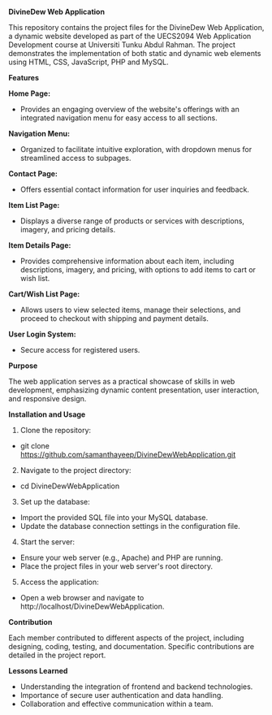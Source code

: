 **DivineDew Web Application**

This repository contains the project files for the DivineDew Web Application, a dynamic website developed as part of the UECS2094 Web Application Development course at Universiti Tunku Abdul Rahman. The project demonstrates the implementation of both static and dynamic web elements using HTML, CSS, JavaScript, PHP and MySQL.

**Features**

**Home Page:**
- Provides an engaging overview of the website's offerings with an integrated navigation menu for easy access to all sections.

**Navigation Menu:**
- Organized to facilitate intuitive exploration, with dropdown menus for streamlined access to subpages.

**Contact Page:**
- Offers essential contact information for user inquiries and feedback.

**Item List Page:**
- Displays a diverse range of products or services with descriptions, imagery, and pricing details.

**Item Details Page:**
- Provides comprehensive information about each item, including descriptions, imagery, and pricing, with options to add items to cart or wish list.

**Cart/Wish List Page:**
- Allows users to view selected items, manage their selections, and proceed to checkout with shipping and payment details.

**User Login System:**
- Secure access for registered users.

**Purpose**

The web application serves as a practical showcase of skills in web development, emphasizing dynamic content presentation, user interaction, and responsive design.

**Installation and Usage**

1. Clone the repository:
- git clone https://github.com/samanthayeep/DivineDewWebApplication.git

2. Navigate to the project directory:
- cd DivineDewWebApplication

3. Set up the database:
- Import the provided SQL file into your MySQL database.
- Update the database connection settings in the configuration file.

4. Start the server:
- Ensure your web server (e.g., Apache) and PHP are running.
- Place the project files in your web server's root directory.

5. Access the application:
- Open a web browser and navigate to http://localhost/DivineDewWebApplication.

**Contribution**

Each member contributed to different aspects of the project, including designing, coding, testing, and documentation. Specific contributions are detailed in the project report.

**Lessons Learned**

- Understanding the integration of frontend and backend technologies.
- Importance of secure user authentication and data handling.
- Collaboration and effective communication within a team.
